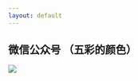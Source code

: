 ```yaml
---
layout: default
---
```




## 微信公众号 （五彩的颜色）

![](http://cdn-blog.jetbrains.org.cn/20200113165435-OxFhFq.jpg)



